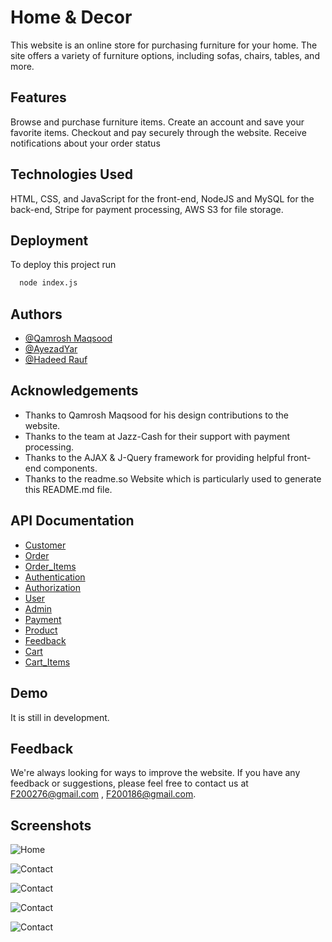 
# Home & Decor

This website is an online store for purchasing furniture for your home. The site offers a variety of furniture options, including sofas, chairs, tables, and more.

## Features
Browse and purchase furniture items.
Create an account and save your favorite items.
Checkout and pay securely through the website.
Receive notifications about your order status

## Technologies Used

HTML, CSS, and JavaScript for the front-end,
NodeJS and MySQL for the back-end,
Stripe for payment processing,
AWS S3 for file storage.

## Deployment

To deploy this project run

```bash
  node index.js
```


## Authors

- [@Qamrosh Maqsood](https://github.com/Qamshi)
- [@AyezadYar](https://github.com/ayezadyar)
- [@Hadeed Rauf](https://github.com/HadeedRauf)


## Acknowledgements

 - Thanks to Qamrosh Maqsood for his design contributions to the website.
 - Thanks to the team at Jazz-Cash for their support with payment processing.
 - Thanks to the AJAX & J-Query framework for providing helpful front-end components.
 - Thanks to the readme.so Website which is particularly used to generate this README.md file.


## API Documentation

- [Customer](https://documenter.getpostman.com/view/26487930/2s93XyUNwG)
- [Order](https://documenter.getpostman.com/view/26487930/2s93XzwMr7)
- [Order_Items](https://documenter.getpostman.com/view/26487930/2s93XzwMr9)
- [Authentication](https://documenter.getpostman.com/view/26487930/2s93Xzw2kP)
- [Authorization](https://documenter.getpostman.com/view/26487930/2s93XzwMYa)
- [User](https://documenter.getpostman.com/view/26487930/2s93XzwMYb)
- [Admin](https://documenter.getpostman.com/view/26487930/2s93XzwMmo)
- [Payment](https://documenter.getpostman.com/view/26487930/2s93XzwMrA)
- [Product](https://documenter.getpostman.com/view/26487930/2s93XzwMrBn)
- [Feedback](https://documenter.getpostman.com/view/26487930/2s93XzwMmr)
- [Cart](https://documenter.getpostman.com/view/26487930/2s93XzwMmp)
- [Cart_Items](https://documenter.getpostman.com/view/26487930/2s93XzwMmq)


## Demo

It is still in development.


## Feedback

We're always looking for ways to improve the website. If you have any feedback or suggestions, please feel free to contact us at F200276@gmail.com , F200186@gmail.com.

## Screenshots

![Home](https://dochub.com/f200276/jo3xELpR3A2QQjLVJBa7nr/home-png?dt=wswLXEBnCpHG_ZzBDPhP)

![Contact](https://dochub.com/f200276/mqNjP3BVW1aoozYR9yGzLk/blog-png?dt=3rZTmFxNh6fD38xHfS_5)

![Contact](https://dochub.com/f200276/6mO8oy7Kp2588Gjwqg5p9J/blog-2-png?dt=-ATCtq7SAV4ud1fToWfS)

![Contact](https://dochub.com/f200276/7J4mQvgRv68XXB0Rj2pO5n/cart-png?dt=fBBMw9x6FzzD6xPkbaZH)

![Contact](https://dochub.com/f200276/ALzmZB7wM19bbQXwX8J560/contact-png?dt=fSrtv7KEHcxJAx-SyG8W)

